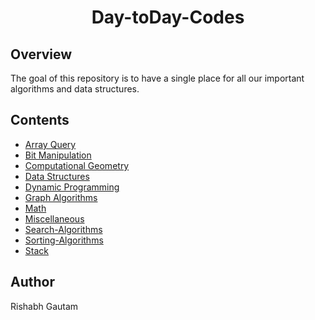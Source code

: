 <h1 align="center" >Day-toDay-Codes</h1>

## Overview

The goal of this repository is to have a single place for all our important algorithms and data structures.

## Contents

- [Array Query](/Array-Query/)
- [Bit Manipulation](/Bit-Manipulation/)
- [Computational Geometry](/Computational-Geometry/)
- [Data Structures](/Data-Structures/)
- [Dynamic Programming](/Dynamic-Programming/)
- [Graph Algorithms](/Graph-Algorithms/)
- [Math](/Math/)
- [Miscellaneous](/Miscellaneous/)
- [Search-Algorithms](/Search-Algorithms/)
- [Sorting-Algorithms](/Sorting-Algorithms/)
- [Stack](/Stack/)

## Author

Rishabh Gautam
